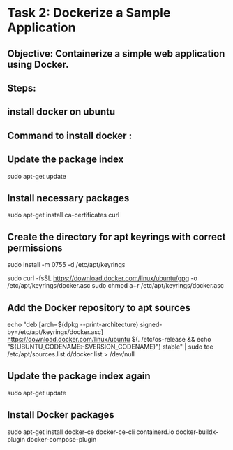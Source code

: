 # Task 2: Dockerize a Sample Application

## Objective: Containerize a simple web application using Docker.

## Steps:

##  install docker on ubuntu 

## Command to install docker :

## Update the package index
sudo apt-get update

## Install necessary packages
sudo apt-get install ca-certificates curl

## Create the directory for apt keyrings with correct permissions
sudo install -m 0755 -d /etc/apt/keyrings

sudo curl -fsSL https://download.docker.com/linux/ubuntu/gpg -o /etc/apt/keyrings/docker.asc
sudo chmod a+r /etc/apt/keyrings/docker.asc

## Add the Docker repository to apt sources
echo "deb [arch=$(dpkg --print-architecture) signed-by=/etc/apt/keyrings/docker.asc] https://download.docker.com/linux/ubuntu $(. /etc/os-release && echo "${UBUNTU_CODENAME:-$VERSION_CODENAME}") stable" | sudo tee /etc/apt/sources.list.d/docker.list > /dev/null

## Update the package index again
sudo apt-get update

## Install Docker packages
sudo apt-get install docker-ce docker-ce-cli containerd.io docker-buildx-plugin docker-compose-plugin

